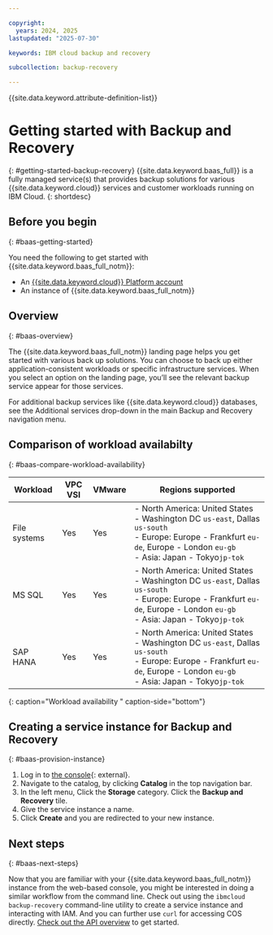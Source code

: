 ```yaml
---

copyright:
  years: 2024, 2025
lastupdated: "2025-07-30"

keywords: IBM cloud backup and recovery

subcollection: backup-recovery

---
```


{{site.data.keyword.attribute-definition-list}}

# Getting started with Backup and Recovery
{: #getting-started-backup-recovery}
{{site.data.keyword.baas_full}} is a fully managed service(s) that provides backup solutions for various {{site.data.keyword.cloud}} services and customer workloads running on IBM Cloud.
{: shortdesc}

## Before you begin
{: #baas-getting-started}

You need the following to get started with {{site.data.keyword.baas_full_notm}}:
- An [{{site.data.keyword.cloud}} Platform account](https://cloud.ibm.com)
- An instance of {{site.data.keyword.baas_full_notm}} 

## Overview
{: #baas-overview}

The {{site.data.keyword.baas_full_notm}} landing page helps you get started with various back up solutions. You can choose to back up either application-consistent workloads or specific infrastructure services. When you select an option on the landing page, you’ll see the relevant backup service appear for those services.

For additional backup services like {{site.data.keyword.cloud}}  databases, see the Additional services drop-down in the main Backup and Recovery navigation menu.


## Comparison of workload availabilty
{: #baas-compare-workload-availability}

| Workload | VPC VSI | VMware | Regions supported |
| --- | --- | --- | --- |
| File systems | Yes  | Yes | - North America:  United States - Washington DC `us-east`, Dallas `us-south`<br> - Europe:  Europe - Frankfurt `eu-de`, Europe - London `eu-gb`<br> - Asia: Japan - Tokyo`jp-tok`|
| MS SQL | Yes  | Yes | - North America:  United States - Washington DC `us-east`, Dallas `us-south`<br> - Europe:  Europe - Frankfurt `eu-de`, Europe - London `eu-gb`<br> - Asia: Japan - Tokyo`jp-tok` |
| SAP HANA | Yes  | Yes |  - North America:  United States - Washington DC `us-east`, Dallas `us-south`<br> - Europe:  Europe - Frankfurt `eu-de`, Europe - London `eu-gb`<br> - Asia: Japan - Tokyo`jp-tok` |
{: caption="Workload availability " caption-side="bottom"}


## Creating a service instance for Backup and Recovery
{: #baas-provision-instance}

1. Log in to [the console](https://cloud.ibm.com/){: external}.
1. Navigate to the catalog, by clicking **Catalog** in the top navigation bar.
1. In the left menu, Click the **Storage** category. Click the **Backup and Recovery** tile.
1. Give the service instance a name.
1. Click **Create** and you are redirected to your new instance.

## Next steps
{: #baas-next-steps}

Now that you are familiar with your {{site.data.keyword.baas_full_notm}} instance from the web-based console, you might be interested in doing a similar workflow from the command line. Check out using the `ibmcloud backup-recovery` command-line utility to create a service instance and interacting with IAM. And you can further use `curl` for accessing COS directly. [Check out the API overview](/docs/allowlist/backup-recovery?topic=backup-recovery-compatibility-api) to get started.
